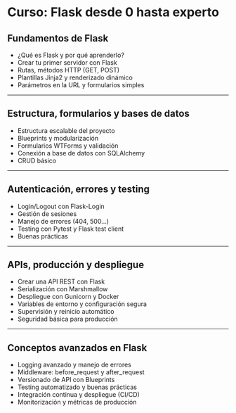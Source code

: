 # Curso: Flask desde 0 hasta experto  
  
## Fundamentos de Flask  
  
- ¿Qué es Flask y por qué aprenderlo?  
- Crear tu primer servidor con Flask  
- Rutas, métodos HTTP (GET, POST)  
- Plantillas Jinja2 y renderizado dinámico  
- Parámetros en la URL y formularios simples  
  
---  
  
## Estructura, formularios y bases de datos  
  
- Estructura escalable del proyecto  
- Blueprints y modularización  
- Formularios WTForms y validación  
- Conexión a base de datos con SQLAlchemy  
- CRUD básico  
  
---  
  
## Autenticación, errores y testing  
  
- Login/Logout con Flask-Login  
- Gestión de sesiones  
- Manejo de errores (404, 500...)  
- Testing con Pytest y Flask test client  
- Buenas prácticas  
  
---  
  
## APIs, producción y despliegue  
  
- Crear una API REST con Flask  
- Serialización con Marshmallow  
- Despliegue con Gunicorn y Docker  
- Variables de entorno y configuración segura  
- Supervisión y reinicio automático  
- Seguridad básica para producción  
  
---  
  
## Conceptos avanzados en Flask  
  
- Logging avanzado y manejo de errores  
- Middleware: before_request y after_request  
- Versionado de API con Blueprints  
- Testing automatizado y buenas prácticas  
- Integración continua y despliegue (CI/CD)  
- Monitorización y métricas de producción
